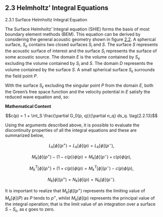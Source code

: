 ## 2.3 Helmholtz’ Integral Equations <a id="section-2-3"></a>

2.3.1 Surface Helmholtz Integral Equation

The Surface Helmholtz’ Integral equation (SHIE) forms the basis of most boundary element methods (BEM). This equation can be derived by considering the general acoustic geometry shown in figure [2.2](#figure-2-2). A spherical surface, $S_e$ contains two closed surfaces $S_i$ and $S$. The surface $S$ represents the acoustic surface of interest and the surface $S_i$ represents the surface of some acoustic source. The domain $E$ is the volume contained by $S_e$ excluding the volume contained by $S_i$ and $S$. The domain $D$ represents the volume contained by the surface $S$. A small spherical surface $S_\epsilon$ surrounds the field point $P$.

With the surface $S_\epsilon$ excluding the singular point $P$ from the domain $E$, both the Green’s free space function and the velocity potential in $E$ satisfy the reduced wave equation and, so:

**Mathematical Content**

$$c(p) = 1 + \int_S \frac{\partial G_0(p, q)}{\partial n_q} ds_q. \tag{2.2.13}$$

Using the arguments described above, it is possible to evaluate the discontinuity properties of all the integral equations and these are summarized below,

$$L_k[\phi](p^+) = L_k[\phi](p) = L_k[\phi](p^-), \tag{2.2.14}$$

$$M_k[\phi](p^+) - (1 - c(p))\phi(p) = M_k[\phi](p^-) + c(p)\phi(p), \tag{2.2.15}$$

$$M^T_k[\phi](p^+) + (1 + c(p))\phi(p) = M^T_k[\phi](p^-) - c(p)\phi(p), \tag{2.2.16}$$

$$N_k[\phi](p^+) = N_k[\phi](p) = N_k[\phi](p^-). \tag{2.2.17}$$

It is important to realize that $M_k[\phi](p^+)$ represents the limiting value of $M_k[\phi](P)$ as $P$ tends to $p^+$, whilst $M_k[\phi](p)$ represents the principal value of the integral operation; that is the limit value of an integration over a surface $S - S_\epsilon$, as $\epsilon$ goes to zero.